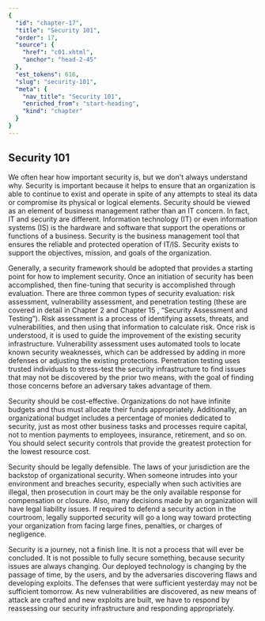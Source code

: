 ```yaml
---
{
  "id": "chapter-17",
  "title": "Security 101",
  "order": 17,
  "source": {
    "href": "c01.xhtml",
    "anchor": "head-2-45"
  },
  "est_tokens": 616,
  "slug": "security-101",
  "meta": {
    "nav_title": "Security 101",
    "enriched_from": "start-heading",
    "kind": "chapter"
  }
}
---
```

## Security 101

We often hear how important security is, but we don't always understand why. Security is important because it helps to ensure that an organization is able to continue to exist and operate in spite of any attempts to steal its data or compromise its physical or logical elements. Security should be viewed as an element of business management rather than an IT concern. In fact, IT and security are different. Information technology (IT) or even information systems (IS) is the hardware and software that support the operations or functions of a business. Security is the business management tool that ensures the reliable and protected operation of IT/IS. Security exists to support the objectives, mission, and goals of the organization.

Generally, a security framework should be adopted that provides a starting point for how to implement security. Once an initiation of security has been accomplished, then fine-tuning that security is accomplished through evaluation. There are three common types of security evaluation: risk assessment, vulnerability assessment, and penetration testing (these are covered in detail in Chapter 2 and Chapter 15 , “Security Assessment and Testing”). Risk assessment is a process of identifying assets, threats, and vulnerabilities, and then using that information to calculate risk. Once risk is understood, it is used to guide the improvement of the existing security infrastructure. Vulnerability assessment uses automated tools to locate known security weaknesses, which can be addressed by adding in more defenses or adjusting the existing protections. Penetration testing uses trusted individuals to stress-test the security infrastructure to find issues that may not be discovered by the prior two means, with the goal of finding those concerns before an adversary takes advantage of them.

Security should be cost-effective. Organizations do not have infinite budgets and thus must allocate their funds appropriately. Additionally, an organizational budget includes a percentage of monies dedicated to security, just as most other business tasks and processes require capital, not to mention payments to employees, insurance, retirement, and so on. You should select security controls that provide the greatest protection for the lowest resource cost.

Security should be legally defensible. The laws of your jurisdiction are the backstop of organizational security. When someone intrudes into your environment and breaches security, especially when such activities are illegal, then prosecution in court may be the only available response for compensation or closure. Also, many decisions made by an organization will have legal liability issues. If required to defend a security action in the courtroom, legally supported security will go a long way toward protecting your organization from facing large fines, penalties, or charges of negligence.

Security is a journey, not a finish line. It is not a process that will ever be concluded. It is not possible to fully secure something, because security issues are always changing. Our deployed technology is changing by the passage of time, by the users, and by the adversaries discovering flaws and developing exploits. The defenses that were sufficient yesterday may not be sufficient tomorrow. As new vulnerabilities are discovered, as new means of attack are crafted and new exploits are built, we have to respond by reassessing our security infrastructure and responding appropriately.

